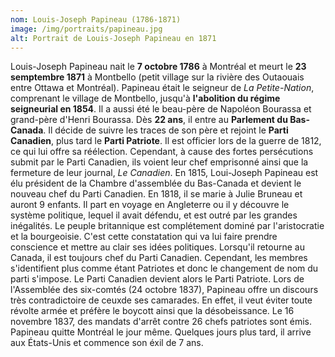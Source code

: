 ```yaml
---
nom: Louis-Joseph Papineau (1786-1871)
image: /img/portraits/papineau.jpg
alt: Portrait de Louis-Joseph Papineau en 1871
---
```


Louis-Joseph Papineau nait le **7 octobre 1786** à Montréal et meurt le **23 semptembre 1871** à Montbello (petit village sur la rivière des Outaouais entre Ottawa et Montréal). Papineau était le seigneur de _La Petite-Nation_, comprenant le village de Montbello, jusqu'à **l'abolition du régime seigneurial en 1854**. Il a aussi été le beau-père de Napoléon Bourassa et grand-père d'Henri Bourassa. Dès **22 ans**, il entre au **Parlement du Bas-Canada**. Il décide de suivre les traces de son père et rejoint le **Parti Canadien**, plus tard le **Parti Patriote**. Il est officier lors de la guerre de 1812, ce qui lui offre sa réélection. Cependant, à cause des fortes persécutions submit par le Parti Canadien, ils voient leur chef emprisonné ainsi que la fermeture de leur journal, _Le Canadien_.
En 1815, Loui-Joseph Papineau est élu président de la Chambre d'assemblée du Bas-Canada et devient le nouveau chef du Parti Canadien. En 1818, il se marie à Julie Bruneau et auront 9 enfants. Il part en voyage en Angleterre ou il y découvre le système politique, lequel il avait défendu, et est outré par les grandes inégalités. Le peuple britannique est complétement dominé par l'aristocratie et la bourgeoisie. C'est cette constatation qui va lui faire prendre conscience et mettre au clair ses idées politiques. Lorsqu'il retourne au Canada, il est toujours chef du Parti Canadien. Cependant, les membres s'identifient plus comme étant Patriotes et donc le changement de nom du parti s'impose. Le Parti Canadien devient alors le Parti Patriote.
Lors de l'Assemblée des six-comtés (24 octobre 1837), Papineau offre un discours très contradictoire de ceuxde ses camarades. En effet, il veut éviter toute révolte armée et préfère le boycott ainsi que la désobeissance. Le 16 novembre 1837, des mandats d'arrêt contre 26 chefs patriotes sont émis. Papineau quitte Montréal le jour même. Quelques jours plus tard, il arrive aux États-Unis et commence son éxil de 7 ans.

<!--i reversed the flow- literally ye i saw-->

